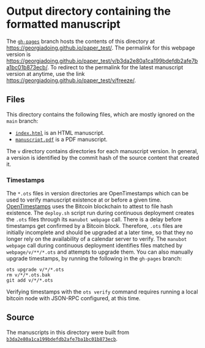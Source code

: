 # Output directory containing the formatted manuscript

The [`gh-pages`](https://github.com/georgiadoing/paper_test/tree/gh-pages) branch hosts the contents of this directory at <https://georgiadoing.github.io/paper_test/>.
The permalink for this webpage version is <https://georgiadoing.github.io/paper_test/v/b3da2e80a1ca199bdefdb2afe7ba1bc01b873ecb/>.
To redirect to the permalink for the latest manuscript version at anytime, use the link <https://georgiadoing.github.io/paper_test/v/freeze/>.

## Files

This directory contains the following files, which are mostly ignored on the `main` branch:

+ [`index.html`](index.html) is an HTML manuscript.
+ [`manuscript.pdf`](manuscript.pdf) is a PDF manuscript.

The `v` directory contains directories for each manuscript version.
In general, a version is identified by the commit hash of the source content that created it.

### Timestamps

The `*.ots` files in version directories are OpenTimestamps which can be used to verify manuscript existence at or before a given time.
[OpenTimestamps](https://opentimestamps.org/) uses the Bitcoin blockchain to attest to file hash existence.
The `deploy.sh` script run during continuous deployment creates the `.ots` files through its `manubot webpage` call.
There is a delay before timestamps get confirmed by a Bitcoin block.
Therefore, `.ots` files are initially incomplete and should be upgraded at a later time, so that they no longer rely on the availability of a calendar server to verify.
The `manubot webpage` call during continuous deployment identifies files matched by `webpage/v/**/*.ots` and attempts to upgrade them.
You can also manually upgrade timestamps, by running the following in the `gh-pages` branch:

```shell
ots upgrade v/*/*.ots
rm v/*/*.ots.bak
git add v/*/*.ots
```

Verifying timestamps with the `ots verify` command requires running a local bitcoin node with JSON-RPC configured, at this time.

## Source

The manuscripts in this directory were built from
[`b3da2e80a1ca199bdefdb2afe7ba1bc01b873ecb`](https://github.com/georgiadoing/paper_test/commit/b3da2e80a1ca199bdefdb2afe7ba1bc01b873ecb).
